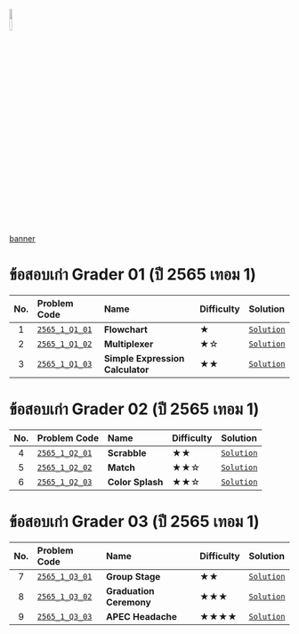 <p align="left">
  <a href="../README.md">
    <img src="../../Z99-OTHERS/00-common/00-back.png" style="width:10%">
  </a>
</p>

[banner]()

# ข้อสอบเก่า Grader 01 (ปี 2565 เทอม 1)

| No. | Problem Code                                                                                         | Name                             | Difficulty | Solution                                                                                 |
| :-: | :--------------------------------------------------------------------------------------------------- | :------------------------------- | :--------- | :--------------------------------------------------------------------------------------- |
|  1  | [`2565_1_Q1_01`](https://drive.google.com/file/d/1FXMD_zb9kZY0yza5yGkKEjzhIsln3957/view?usp=sharing) | **Flowchart**                    | ★          | [`Solution`](/GE-Grader-Examination/G6501-Exam-2565-S1/Grader-01/2565_1_Q1_01/README.md) |
|  2  | [`2565_1_Q1_02`](https://drive.google.com/file/d/1NuVGKMXHgLQnZ5uYt9max7ulUrsu_2iP/view?usp=sharing) | **Multiplexer**                  | ★☆         | [`Solution`](/GE-Grader-Examination/G6501-Exam-2565-S1/Grader-01/2565_1_Q1_02/README.md) |
|  3  | [`2565_1_Q1_03`](https://drive.google.com/file/d/1lVVt7vIHTU--47wxWlmma9nAeVPlxhKd/view?usp=sharing) | **Simple Expression Calculator** | ★★         | [`Solution`](/GE-Grader-Examination/G6501-Exam-2565-S1/Grader-01/2565_1_Q1_03/README.md) |

# ข้อสอบเก่า Grader 02 (ปี 2565 เทอม 1)

| No. | Problem Code                                                                                         | Name             | Difficulty | Solution                                                                                 |
| :-: | :--------------------------------------------------------------------------------------------------- | :--------------- | :--------- | :--------------------------------------------------------------------------------------- |
|  4  | [`2565_1_Q2_01`](https://drive.google.com/file/d/1X6OZDtOLyN39IAgno2ZU1lD7gL25xOpo/view?usp=sharing) | **Scrabble**     | ★★         | [`Solution`](/GE-Grader-Examination/G6501-Exam-2565-S1/Grader-02/2565_1_Q2_01/README.md) |
|  5  | [`2565_1_Q2_02`](https://drive.google.com/file/d/14nVgkqWfDCmAo63yftuhC75UoOSFs9Xi/view?usp=sharing) | **Match**        | ★★☆        | [`Solution`](/GE-Grader-Examination/G6501-Exam-2565-S1/Grader-02/2565_1_Q2_02/README.md) |
|  6  | [`2565_1_Q2_03`](https://drive.google.com/file/d/1Y3ZGwib7W2vyC9boj5bUja5Bn7x4YKRV/view?usp=sharing) | **Color Splash** | ★★☆        | [`Solution`](/GE-Grader-Examination/G6501-Exam-2565-S1/Grader-02/2565_1_Q2_03/README.md) |

# ข้อสอบเก่า Grader 03 (ปี 2565 เทอม 1)

| No. | Problem Code                                                                                         | Name                    | Difficulty | Solution                                                                                 |
| :-: | :--------------------------------------------------------------------------------------------------- | :---------------------- | :--------- | :--------------------------------------------------------------------------------------- |
|  7  | [`2565_1_Q3_01`](https://drive.google.com/file/d/1F26AfX7ZdT7tbOQrNPDPe9K53HqM6b1w/view?usp=sharing) | **Group Stage**         | ★★         | [`Solution`](/GE-Grader-Examination/G6501-Exam-2565-S1/Grader-03/2565_1_Q3_01/README.md) |
|  8  | [`2565_1_Q3_02`](https://drive.google.com/file/d/1WBB8TOkW_fw3vlitH2TXXcxpklcce0la/view?usp=sharing) | **Graduation Ceremony** | ★★★        | [`Solution`](/GE-Grader-Examination/G6501-Exam-2565-S1/Grader-03/2565_1_Q3_02/README.md) |
|  9  | [`2565_1_Q3_03`](https://drive.google.com/file/d/1SPMt7LOB8ThKCUKVqYJX3_a5lpx71_bv/view?usp=sharing) | **APEC Headache**       | ★★★★       | [`Solution`](/GE-Grader-Examination/G6501-Exam-2565-S1/Grader-03/2565_1_Q3_03/README.md) |
